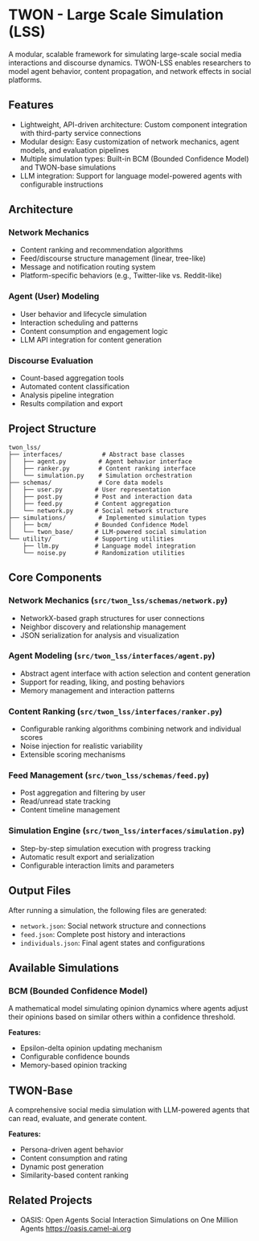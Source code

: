 # TWON - Large Scale Simulation (LSS)

A modular, scalable framework for simulating large-scale social media interactions and discourse dynamics. TWON-LSS enables researchers to model agent behavior, content propagation, and network effects in social platforms.

## Features

- Lightweight, API-driven architecture: Custom component integration with third-party service connections
- Modular design: Easy customization of network mechanics, agent models, and evaluation pipelines
- Multiple simulation types: Built-in BCM (Bounded Confidence Model) and TWON-base simulations
- LLM integration: Support for language model-powered agents with configurable instructions

## Architecture

### Network Mechanics

- Content ranking and recommendation algorithms
- Feed/discourse structure management (linear, tree-like)
- Message and notification routing system
- Platform-specific behaviors (e.g., Twitter-like vs. Reddit-like)

### Agent (User) Modeling

- User behavior and lifecycle simulation
- Interaction scheduling and patterns
- Content consumption and engagement logic
- LLM API integration for content generation

### Discourse Evaluation

- Count-based aggregation tools
- Automated content classification
- Analysis pipeline integration
- Results compilation and export

## Project Structure
```
twon_lss/
├── interfaces/           # Abstract base classes
│   ├── agent.py         # Agent behavior interface
│   ├── ranker.py        # Content ranking interface
│   └── simulation.py    # Simulation orchestration
├── schemas/             # Core data models
│   ├── user.py         # User representation
│   ├── post.py         # Post and interaction data
│   ├── feed.py         # Content aggregation
│   └── network.py      # Social network structure
├── simulations/         # Implemented simulation types
│   ├── bcm/            # Bounded Confidence Model
│   └── twon_base/      # LLM-powered social simulation
└── utility/            # Supporting utilities
    ├── llm.py          # Language model integration
    └── noise.py        # Randomization utilities
```

## Core Components

### Network Mechanics (`src/twon_lss/schemas/network.py`)
- NetworkX-based graph structures for user connections
- Neighbor discovery and relationship management
- JSON serialization for analysis and visualization

### Agent Modeling (`src/twon_lss/interfaces/agent.py`)
- Abstract agent interface with action selection and content generation
- Support for reading, liking, and posting behaviors
- Memory management and interaction patterns

### Content Ranking (`src/twon_lss/interfaces/ranker.py`)
- Configurable ranking algorithms combining network and individual scores
- Noise injection for realistic variability
- Extensible scoring mechanisms

### Feed Management (`src/twon_lss/schemas/feed.py`)
- Post aggregation and filtering by user
- Read/unread state tracking
- Content timeline management

### Simulation Engine (`src/twon_lss/interfaces/simulation.py`)
- Step-by-step simulation execution with progress tracking
- Automatic result export and serialization
- Configurable interaction limits and parameters

## Output Files
After running a simulation, the following files are generated:

- `network.json`: Social network structure and connections
- `feed.json`: Complete post history and interactions
- `individuals.json`: Final agent states and configurations

## Available Simulations

### BCM (Bounded Confidence Model)
A mathematical model simulating opinion dynamics where agents adjust their opinions based on similar others within a confidence threshold.

**Features:**

- Epsilon-delta opinion updating mechanism
- Configurable confidence bounds
- Memory-based opinion tracking

## TWON-Base
A comprehensive social media simulation with LLM-powered agents that can read, evaluate, and generate content.

**Features:**

- Persona-driven agent behavior
- Content consumption and rating
- Dynamic post generation
- Similarity-based content ranking

## Related Projects

- OASIS: Open Agents Social Interaction Simulations on One Million Agents <https://oasis.camel-ai.org>
